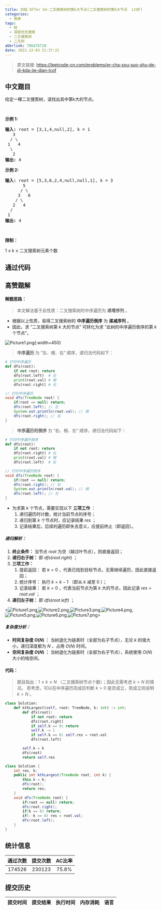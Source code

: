 ```yaml
---
title: 剑指 Offer 54-二叉搜索树的第k大节点(二叉搜索树的第k大节点  LCOF)
categories:
  - 简单
tags:
  - 树
  - 深度优先搜索
  - 二叉搜索树
  - 二叉树
abbrlink: 786476720
date: 2021-12-03 21:37:21
---
```


> 原文链接: https://leetcode-cn.com/problems/er-cha-sou-suo-shu-de-di-kda-jie-dian-lcof




## 中文题目
<div><p>给定一棵二叉搜索树，请找出其中第k大的节点。</p>

<p>&nbsp;</p>

<p><strong>示例 1:</strong></p>

<pre><strong>输入:</strong> root = [3,1,4,null,2], k = 1
   3
  / \
 1   4
  \
&nbsp;  2
<strong>输出:</strong> 4</pre>

<p><strong>示例 2:</strong></p>

<pre><strong>输入:</strong> root = [5,3,6,2,4,null,null,1], k = 3
       5
      / \
     3   6
    / \
   2   4
  /
 1
<strong>输出:</strong> 4</pre>

<p>&nbsp;</p>

<p><strong>限制：</strong></p>

<p>1 &le; k &le; 二叉搜索树元素个数</p>
</div>

## 通过代码
<RecoDemo>
</RecoDemo>


## 高赞题解
#### 解题思路：

> 本文解法基于此性质：二叉搜索树的中序遍历为 **递增序列** 。

- 根据以上性质，易得二叉搜索树的 **中序遍历倒序** 为 **递减序列** 。
- 因此，求 “二叉搜索树第 $k$ 大的节点” 可转化为求 “此树的中序遍历倒序的第 $k$ 个节点”。

![Picture1.png](../images/er-cha-sou-suo-shu-de-di-kda-jie-dian-lcof-0.png){:width=450}

> **中序遍历** 为 “左、根、右” 顺序，递归法代码如下：

```Python []
# 打印中序遍历
def dfs(root):
    if not root: return
    dfs(root.left)  # 左
    print(root.val) # 根
    dfs(root.right) # 右
```

```Java []
// 打印中序遍历
void dfs(TreeNode root) {
    if(root == null) return;
    dfs(root.left); // 左
    System.out.println(root.val); // 根
    dfs(root.right); // 右
}
```

> **中序遍历的倒序** 为 “右、根、左” 顺序，递归法代码如下：

```Python []
# 打印中序遍历倒序
def dfs(root):
    if not root: return
    dfs(root.right) # 右
    print(root.val) # 根
    dfs(root.left)  # 左
```

```Java []
// 打印中序遍历倒序
void dfs(TreeNode root) {
    if(root == null) return;
    dfs(root.right); // 右
    System.out.println(root.val); // 根
    dfs(root.left); // 左
}
```

- 为求第 $k$ 个节点，需要实现以下 **三项工作** ：
  1. 递归遍历时计数，统计当前节点的序号；
  2. 递归到第 $k$ 个节点时，应记录结果 $res$ ；
  3. 记录结果后，后续的遍历即失去意义，应提前终止（即返回）。

##### 递归解析：

1. **终止条件：** 当节点 $root$ 为空（越过叶节点），则直接返回；
2. **递归右子树：** 即 $dfs(root.right)$ ；
3. **三项工作：**
   1. 提前返回： 若 $k = 0$ ，代表已找到目标节点，无需继续遍历，因此直接返回；
   2. 统计序号： 执行 $k = k - 1$ （即从 $k$ 减至 $0$ ）；
   3. 记录结果： 若 $k = 0$ ，代表当前节点为第 $k$ 大的节点，因此记录 $res = root.val$ ；
4. **递归左子树：** 即 $dfs(root.left)$ ；

<![Picture1.png](../images/er-cha-sou-suo-shu-de-di-kda-jie-dian-lcof-1.png),![Picture2.png](../images/er-cha-sou-suo-shu-de-di-kda-jie-dian-lcof-2.png),![Picture3.png](../images/er-cha-sou-suo-shu-de-di-kda-jie-dian-lcof-3.png),![Picture4.png](../images/er-cha-sou-suo-shu-de-di-kda-jie-dian-lcof-4.png),![Picture5.png](../images/er-cha-sou-suo-shu-de-di-kda-jie-dian-lcof-5.png),![Picture6.png](../images/er-cha-sou-suo-shu-de-di-kda-jie-dian-lcof-6.png),![Picture7.png](../images/er-cha-sou-suo-shu-de-di-kda-jie-dian-lcof-7.png)>

##### 复杂度分析：

- **时间复杂度 $O(N)$ ：** 当树退化为链表时（全部为右子节点），无论 $k$ 的值大小，递归深度都为 $N$ ，占用 $O(N)$ 时间。
- **空间复杂度 $O(N)$ ：**  当树退化为链表时（全部为右子节点），系统使用 $O(N)$ 大小的栈空间。

#### 代码：

> 题目指出：$1 \leq k \leq N$ （二叉搜索树节点个数）；因此无需考虑 $k > N$ 的情况。
> 若考虑，可以在中序遍历完成后判断 $k > 0$ 是否成立，若成立则说明 $k > N$ 。

```Python []
class Solution:
    def kthLargest(self, root: TreeNode, k: int) -> int:
        def dfs(root):
            if not root: return
            dfs(root.right)
            if self.k == 0: return
            self.k -= 1
            if self.k == 0: self.res = root.val
            dfs(root.left)

        self.k = k
        dfs(root)
        return self.res
```

```Java []
class Solution {
    int res, k;
    public int kthLargest(TreeNode root, int k) {
        this.k = k;
        dfs(root);
        return res;
    }
    void dfs(TreeNode root) {
        if(root == null) return;
        dfs(root.right);
        if(k == 0) return;
        if(--k == 0) res = root.val;
        dfs(root.left);
    }
}
```

## 统计信息
| 通过次数 | 提交次数 | AC比率 |
| :------: | :------: | :------: |
|    174526    |    230123    |   75.8%   |

## 提交历史
| 提交时间 | 提交结果 | 执行时间 |  内存消耗  | 语言 |
| :------: | :------: | :------: | :--------: | :--------: |
